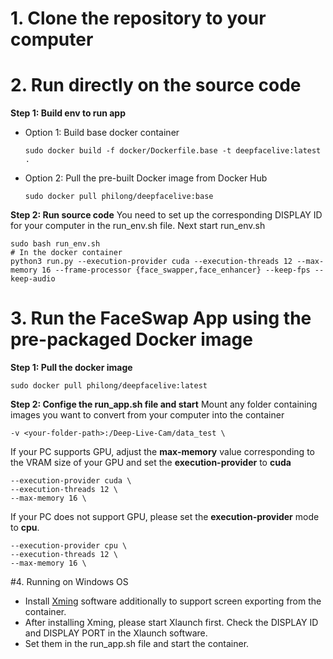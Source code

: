 # 1. Clone the repository to your computer
# 2. Run directly on the source code
**Step 1: Build env to run app**
- Option 1: Build base docker container
  ```
  sudo docker build -f docker/Dockerfile.base -t deepfacelive:latest .
  ```
- Option 2: Pull the pre-built Docker image from Docker Hub
  ```
  sudo docker pull philong/deepfacelive:base
  ```
**Step 2: Run source code**
You need to set up the corresponding DISPLAY ID for your computer in the run_env.sh file. Next start run_env.sh
```
sudo bash run_env.sh
# In the docker container
python3 run.py --execution-provider cuda --execution-threads 12 --max-memory 16 --frame-processor {face_swapper,face_enhancer} --keep-fps --keep-audio
```
# 3. Run the FaceSwap App using the pre-packaged Docker image
**Step 1: Pull the docker image**
```
sudo docker pull philong/deepfacelive:latest
```
**Step 2: Confige the run_app.sh file and start**
Mount any folder containing images you want to convert from your computer into the container
```
-v <your-folder-path>:/Deep-Live-Cam/data_test \
```
If your PC supports GPU, adjust the **max-memory** value corresponding to the VRAM size of your GPU and set the **execution-provider** to **cuda**
```
--execution-provider cuda \
--execution-threads 12 \
--max-memory 16 \
```
If your PC does not support GPU, please set the **execution-provider** mode to **cpu**.
```
--execution-provider cpu \
--execution-threads 12 \
--max-memory 16 \
```

#4. Running on Windows OS
- Install [Xming](https://sourceforge.net/projects/xming/) software additionally to support screen exporting from the container.
- After installing Xming, please start Xlaunch first. Check the DISPLAY ID and DISPLAY PORT in the Xlaunch software.
- Set them in the run_app.sh file and start the container.